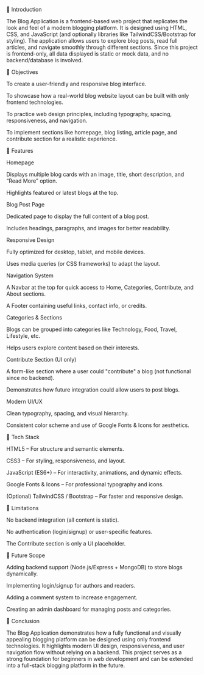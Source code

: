 🔹 Introduction

The Blog Application is a frontend-based web project that replicates the look and feel of a modern blogging platform. It is designed using HTML, CSS, and JavaScript (and optionally libraries like TailwindCSS/Bootstrap for styling). The application allows users to explore blog posts, read full articles, and navigate smoothly through different sections. Since this project is frontend-only, all data displayed is static or mock data, and no backend/database is involved.

🔹 Objectives

To create a user-friendly and responsive blog interface.

To showcase how a real-world blog website layout can be built with only frontend technologies.

To practice web design principles, including typography, spacing, responsiveness, and navigation.

To implement sections like homepage, blog listing, article page, and contribute section for a realistic experience.

🔹 Features

Homepage

Displays multiple blog cards with an image, title, short description, and “Read More” option.

Highlights featured or latest blogs at the top.

Blog Post Page

Dedicated page to display the full content of a blog post.

Includes headings, paragraphs, and images for better readability.

Responsive Design

Fully optimized for desktop, tablet, and mobile devices.

Uses media queries (or CSS frameworks) to adapt the layout.

Navigation System

A Navbar at the top for quick access to Home, Categories, Contribute, and About sections.

A Footer containing useful links, contact info, or credits.

Categories & Sections

Blogs can be grouped into categories like Technology, Food, Travel, Lifestyle, etc.

Helps users explore content based on their interests.

Contribute Section (UI only)

A form-like section where a user could "contribute" a blog (not functional since no backend).

Demonstrates how future integration could allow users to post blogs.

Modern UI/UX

Clean typography, spacing, and visual hierarchy.

Consistent color scheme and use of Google Fonts & Icons for aesthetics.

🔹 Tech Stack

HTML5 – For structure and semantic elements.

CSS3 – For styling, responsiveness, and layout.

JavaScript (ES6+) – For interactivity, animations, and dynamic effects.

Google Fonts & Icons – For professional typography and icons.

(Optional) TailwindCSS / Bootstrap – For faster and responsive design.

🔹 Limitations

No backend integration (all content is static).

No authentication (login/signup) or user-specific features.

The Contribute section is only a UI placeholder.

🔹 Future Scope

Adding backend support (Node.js/Express + MongoDB) to store blogs dynamically.

Implementing login/signup for authors and readers.

Adding a comment system to increase engagement.

Creating an admin dashboard for managing posts and categories.

🔹 Conclusion

The Blog Application demonstrates how a fully functional and visually appealing blogging platform can be designed using only frontend technologies. It highlights modern UI design, responsiveness, and user navigation flow without relying on a backend. This project serves as a strong foundation for beginners in web development and can be extended into a full-stack blogging platform in the future.
